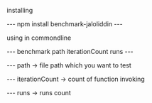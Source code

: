 installing

--- npm install benchmark-jaloliddin ---

using in commondline

--- benchmark path iterationCount runs ---

--- path -> file path which you want to test

--- iterationCount -> count of function invoking

--- runs -> runs count
